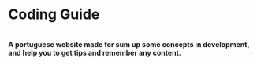 <h1>Coding Guide</h1>
<br>
<strong>A portuguese website made for sum up some concepts in development, and help you to get tips and remember any content.</strong>